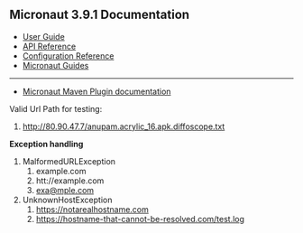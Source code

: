 ## Micronaut 3.9.1 Documentation

- [User Guide](https://docs.micronaut.io/3.9.1/guide/index.html)
- [API Reference](https://docs.micronaut.io/3.9.1/api/index.html)
- [Configuration Reference](https://docs.micronaut.io/3.9.1/guide/configurationreference.html)
- [Micronaut Guides](https://guides.micronaut.io/index.html)
---

- [Micronaut Maven Plugin documentation](https://micronaut-projects.github.io/micronaut-maven-plugin/latest/)

Valid Url Path for testing:
1. http://80.90.47.7/anupam.acrylic_16.apk.diffoscope.txt

**Exception handling**

1. MalformedURLException
   1. example.com
   2. htt://example.com
   3. exa@mple.com
4. UnknownHostException
   1. https://notarealhostname.com
   2. https://hostname-that-cannot-be-resolved.com/test.log
